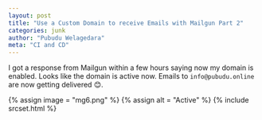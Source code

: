 ```yaml
---
layout: post
title: "Use a Custom Domain to receive Emails with Mailgun Part 2"
categories: junk
author: "Pubudu Welagedara"
meta: "CI and CD"
---
```


I got a response from Mailgun within a few hours saying now my domain is enabled. Looks like the domain is active now. Emails to `info@pubudu.online` are now getting delivered :blush:.

{% assign image = "mg6.png" %}
{% assign alt = "Active" %}
{% include srcset.html %}



